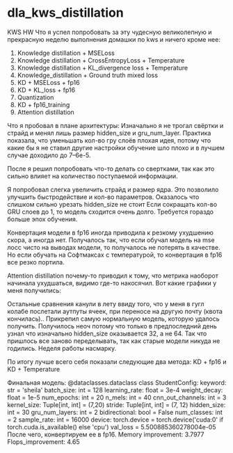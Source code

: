 # dla_kws_distillation
KWS HW
Что я успел попробовать за эту чудесную великолепную и прекрасную неделю выполнения домашки по kws и ничего кроме нее:

1. Knowledge distillation + MSELoss
2. Knowledge distillation + CrossEntropyLoss + Temperature
3. Knowledge distillation + KL_divergence loss + Temperature
4. Knowledge_distillation + Ground truth mixed loss
5. KD + MSELoss + fp16
6. KD + KL_loss + fp16
7. Quantization
8. KD + fp16_training
9. Attention distillation

Что я пробовал в плане архитектуры:
Изначально я не трогал свёртки и страйд и менял лишь размер hidden_size и gru_num_layer. Практика показала, что уменьшать кол-во гру слоёв плохая идея, потому что какие бы я не ставил другие настройки обучение шло плохо и в лучшем случае доходило до 7–6е-5. 

После я решил попробовать что-то делать со свертками, так как это сильно влияет на количество поступаемой информации. 

Я попробовал слегка увеличить страйд и размер ядра. Это позволило улучшить быстродействие и кол-во параметров. 
Оказалось что слишком сильно урезать hidden_size не стоит
Если сокращать кол-во GRU слоев до 1, то модель сходится очень долго. Требуется гораздо больше эпох обучения. 

Конвертация модели в fp16 иногда приводила к резкому ухудшению скора, а иногда нет. Получалось так, что если обучал модель на mse лосс чисто на выводах модели, то получалось не потерять в качестве. Но если обучать на Софтмаксах с температурой, то конвертация в fp16 все резко портила. 

Attention distillation почему-то приводил к тому, что метрика наоборот начинала ухудшаться, видимо где-то накосячил. 
Вот какие графики у меня получились: 

Остальные сравнения канули в лету ввиду того, что у меня в гугл колабе послетали аутпуты ячеек, при переносе на другую почту (квота кончилась)..
Прикрепил самую нормальную модель, которую удалось получить. Получилось неоч потому что только в предпоследний день узнал что изначально hidden_size оказывается 32, а не 64. Так что пришлось все заново переделывать, так как старые модели никуда не годились. Неделя работы насмарку. 

По итогу лучше всего себя показали следующие два метода: KD + fp16 и KD + Temperature

Финальная модель: 
@dataclasses.dataclass
class StudentConfig:
  keyword: str = 'sheila'
  batch_size: int = 128
  learning_rate: float = 3e-4
  weight_decay: float = 1e-5
  num_epochs: int = 20
  n_mels: int = 40
  cnn_out_channels: int = 3
  kernel_size: Tuple[int, int] = (7,20)
  stride: Tuple[int, int] = (7, 12)
  hidden_size: int = 30
  gru_num_layers: int = 2
  bidirectional: bool = False
  num_classes: int = 2
  sample_rate: int = 16000
  device: torch.device = torch.device('cuda:0' if torch.cuda.is_available() else 'cpu')
val_loss = 5.500885360278004e-05
После чего, конвертируем ее в fp16.
Memory improvement: 3.7977
Flops_improvement: 4.65 
